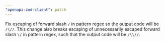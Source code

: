 ```yaml
---
"openapi-zod-client": patch
---
```


Fix escaping of forward slash `/` in pattern regex so the output code will be `/\//`. This change also breaks escaping of unnecessarily escaped forward slash `\/` in pattern regex, such that the output code will be `/\\//`.
